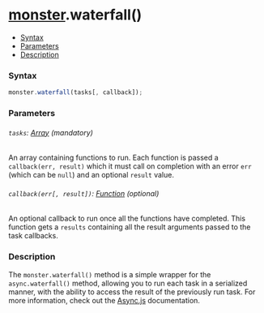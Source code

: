 # [monster][monster].waterfall()

* [Syntax](#syntax)
* [Parameters](#parameters)
* [Description](#description)

### Syntax
```javascript
monster.waterfall(tasks[, callback]);
```

### Parameters

###### `tasks`: [Array][array_literal] (mandatory)

An array containing functions to run. Each function is passed a `callback(err, result)` which it must call on completion with an error `err` (which can be `null`) and an optional `result` value.

###### `callback(err[, result])`: [Function][function] (optional)

An optional callback to run once all the functions have completed. This function gets a `results` containing all the result arguments passed to the task callbacks.

### Description
The `monster.waterfall()` method is a simple wrapper for the `async.waterfall()` method, allowing you to run each task in a serialized manner, with the ability to access the result of the previously run task. For more information, check out the [Async.js][async_waterfall] documentation.

[monster]: ../monster.md

[array_literal]: https://developer.mozilla.org/en-US/docs/Web/JavaScript/Guide/Values,_variables,_and_literals#Array_literals

[function]: https://developer.mozilla.org/en-US/docs/Web/JavaScript/Reference/Functions
[async_waterfall]: http://caolan.github.io/async/docs.html#waterfall